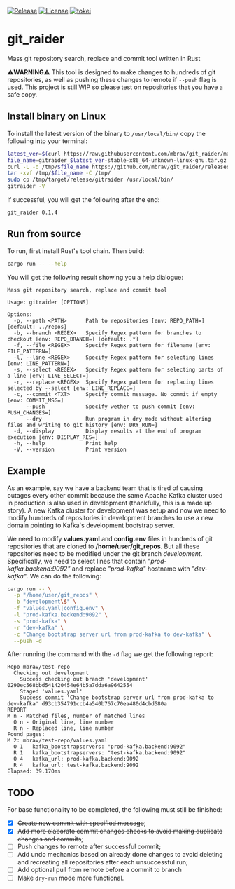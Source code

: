 [![Release](https://github.com/mbrav/git_raider/actions/workflows/release.yml/badge.svg)](https://github.com/mbrav/git_raider/actions/workflows/release.yml)
[![License](https://img.shields.io/badge/License-BSD_3--Clause-yellow.svg)](https://opensource.org/licenses/BSD-3-Clause)
[![tokei](https://tokei.rs/b1/github/mbrav/git_raider?category=lines)](https://tokei.rs/b1/github/mbrav/git_raider)

# git_raider

Mass git repository search, replace and commit tool written in Rust

**⚠️WARNING⚠️** This tool is designed to make changes to hundreds of git repositories, as well as pushing these changes to remote if `--push` flag is used. This project is still WIP so please test on repositories that you have a safe copy.

## Install binary on Linux

To install the latest version of the binary to `/usr/local/bin/` copy the following into your terminal:

```bash
latest_ver=$(curl https://raw.githubusercontent.com/mbrav/git_raider/main/latest)
file_name=gitraider_$latest_ver-stable-x86_64-unknown-linux-gnu.tar.gz
curl -L -o /tmp/$file_name https://github.com/mbrav/git_raider/releases/download/$latest_ver/$file_name
tar -xvf /tmp/$file_name -C /tmp/
sudo cp /tmp/target/release/gitraider /usr/local/bin/
gitraider -V 
```

If successful, you will get the following after the end:

```text
git_raider 0.1.4
```

## Run from source

To run, first install Rust's tool chain. Then build:

```bash
cargo run -- --help
```

You will get the following result showing you a help dialogue:

```text
Mass git repository search, replace and commit tool

Usage: gitraider [OPTIONS]

Options:
  -p, --path <PATH>      Path to repositories [env: REPO_PATH=] [default: ../repos]
  -b, --branch <REGEX>   Specify Regex pattern for branches to checkout [env: REPO_BRANCH=] [default: .*]
  -f, --file <REGEX>     Specify Regex pattern for filename [env: FILE_PATTERN=]
  -l, --line <REGEX>     Specify Regex pattern for selecting lines [env: LINE_PATTERN=]
  -s, --select <REGEX>   Specify Regex pattern for selecting parts of a line [env: LINE_SELECT=]
  -r, --replace <REGEX>  Specify Regex pattern for replacing lines selected by --select [env: LINE_REPLACE=]
  -c, --commit <TXT>     Specify commit message. No commit if empty [env: COMMIT_MSG=]
      --push             Specify wether to push commit [env: PUSH_CHANGES=]
      --dry              Run program in dry mode without altering files and writing to git history [env: DRY_RUN=]
  -d, --display          Display results at the end of program execution [env: DISPLAY_RES=]
  -h, --help             Print help
  -V, --version          Print version
```

## Example

As an example, say we have a backend team that is tired of causing outages every other commit because the same Apache Kafka cluster used in production is also used in development (thankfully, this is a made up story). A new Kafka cluster for development was setup and now we need to modify hundreds of repositories in development branches to use a new domain pointing to Kafka's development bootstrap server.

We need to modify **values.yaml** and **config.env** files in hundreds of git repositories that are cloned to **/home/user/git_repos**. But all these repositories need to be modified under the git branch *development*. Specifically, we need to select lines that contain *"prod-kafka.backend:9092"* and replace *"prod-kafka"* hostname with *"dev-kafka"*.  We can do the following:

```bash
cargo run -- \
  -p "/home/user/git_repos" \
  -b "development\$" \
  -f "values.yaml|config.env" \
  -l "prod-kafka.backend:9092" \
  -s "prod-kafka" \
  -r "dev-kafka" \
  -c "Change bootstrap server url from prod-kafka to dev-kafka" \
  --push -d
```

After running the command with the `-d` flag we get the following report:

```text
Repo mbrav/test-repo
  Checking out development
    Success checking out branch 'development' 0290ec568bbd541420454e64b5a7dda6a9642554
    Staged 'values.yaml'
    Success commit 'Change bootstrap server url from prod-kafka to dev-kafka' d93cb354791ccb4a540b767c70ea480d4cbd580a
REPORT                                                                                               
M n - Matched files, number of matched lines                                                                           
  O n - Original line, line number                                                                                     
  R n - Replaced line, line number 
Found pages:
M 2: mbrav/test-repo/values.yaml
  O 1   kafka_bootstrapservers: "prod-kafka.backend:9092"
  R 1   kafka_bootstrapservers: "test-kafka.backend:9092"
  O 4   kafka_url: prod-kafka.backend:9092
  R 4   kafka_url: test-kafka.backend:9092
Elapsed: 39.170ms
```

## TODO

For base functionality to be completed, the following must still be finished:

- [x] ~~Create new commit with specified message~~;
- [x] ~~Add more elaborate commit changes checks to avoid making duplicate changes and commits~~;
- [ ] Push changes to remote after successful commit;
- [ ] Add undo mechanics based on already done changes to avoid deleting and recreating all repositories after each unsuccessful run;
- [ ] Add optional pull from remote before a commit to branch
- [ ] Make `dry-run` mode more functional.
